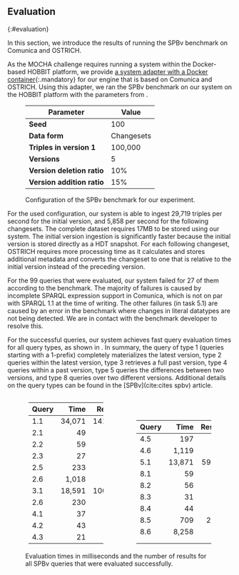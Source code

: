 ## Evaluation
{:#evaluation}

In this section, we introduce the results of running the SPBv benchmark on Comunica and OSTRICH.

As the MOCHA challenge requires running a system within the Docker-based HOBBIT platform,
we provide [a system adapter with a Docker container](https://github.com/rdfostrich/challenge-mocha-2018){:.mandatory}
for our engine that is based on Comunica and OSTRICH.
Using this adapter, we ran the SPBv benchmark on our system on the HOBBIT platform with the parameters from [](#benchmark-params).

<figure id="benchmark-params" class="table" markdown="1">

| Parameter                   | Value      |
|-----------------------------|------------|
| **Seed**                    | 100        |
| **Data form**               | Changesets |
| **Triples in version 1**    | 100,000    |
| **Versions**                | 5          |
| **Version deletion ratio**  | 10%        |
| **Version addition ratio**  | 15%        |

<figcaption markdown="block">
Configuration of the SPBv benchmark for our experiment.
</figcaption>
</figure>

For the used configuration, our system is able to ingest 29,719 triples per second for the initial version,
and 5,858 per second for the following changesets.
The complete dataset requires 17MB to be stored using our system.
The initial version ingestion is significantly faster because the initial version is stored directly as a HDT snapshot.
For each following changeset, OSTRICH requires more processing time as it calculates and stores additional metadata
and converts the changeset to one that is relative to the initial version instead of the preceding version.

For the 99 queries that were evaluated, our system failed for 27 of them according to the benchmark.
The majority of failures is caused by incomplete SPARQL expression support in Comunica, which is not on par with SPARQL 1.1 at the time of writing.
The other failures (in task 5.1) are caused by an error in the benchmark where changes in literal datatypes are not being detected.
We are in contact with the benchmark developer to resolve this.

For the successful queries, our system achieves fast query evaluation times for all query types, as shown in [](#benchmark-results).
In summary, the query of type 1 (queries starting with a 1-prefix) completely materializes the latest version,
type 2 queries within the latest version,
type 3 retrieves a full past version,
type 4 queries within a past version,
type 5 queries the differences between two versions,
and type 8 queries over two different versions.
Additional details on the query types can be found in the [SPBv](cite:cites spbv) article.

<figure id="benchmark-results" class="table" markdown="1">

<center>
<div markdown="1" style="width:12em;display:inline-block">

| Query | Time    | Results  |
|-------|--------:|---------:|
| 1.1   | 34,071  | 141,782  |
| 2.1   |     49  |     128  |
| 2.2   |     59  |      32  |
| 2.3   |     27  |      12  |
| 2.5   |    233  |     969  |
| 2.6   |  1,018  |      19  |
| 3.1   | 18,591  | 100,006  |
| 2.6   |    230  |      46  |
| 4.1   |     37  |      91  |
| 4.2   |     43  |      16  |
| 4.3   |     21  |       2  |

</div>

<div markdown="1" style="width:12em;display:inline-block;margin-left:5em">

| Query | Time    | Results |
|-------|--------:|--------:|
| 4.5   |    197  |    708  |
| 4.6   |  1,119  |     25  |
| 5.1   | 13,871  | 59,229  |
| 8.1   |     59  |    171  |
| 8.2   |     56  |     52  |
| 8.3   |     31  |     22  |
| 8.4   |     44  |      0  |
| 8.5   |    709  |  2,288  |
| 8.6   |  8,258  |    346  |
|       |         |         |
|       |         |         |

</div>
</center>

<figcaption markdown="block">
Evaluation times in milliseconds and the number of results for all SPBv queries that were evaluated successfully.
</figcaption>
</figure>

